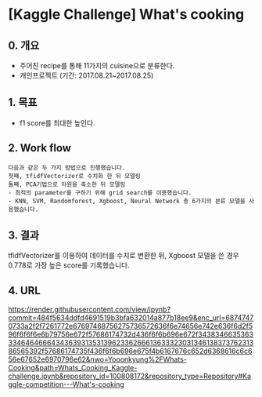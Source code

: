 # [Kaggle Challenge] What's cooking

## 0. 개요
- 주어진 recipe를 통해 11가지의 cuisine으로 분류한다.
- 개인프로젝트 (기간: 2017.08.21~2017.08.25)

## 1. 목표
- f1 score를 최대한 높인다.

## 2. Work flow

	다음과 같은 두 가지 방법으로 진행했습니다.
	첫째, tfidfVectorizer로 수치화 한 뒤 모델링
	둘째, PCA기법으로 차원을 축소한 뒤 모델링
	- 최적의 parameter를 구하기 위해 grid search를 이용했습니다.
	- KNN, SVM, Randomforest, Xgboost, Neural Network 총 6가지의 분류 모델을 사용했습니다.

## 3. 결과
tfidfVectorizer를 이용하여 데이터를 수치로 변환한 뒤, Xgboost 모델을 쓴 경우 0.778로 가장 높은 score를 기록했습니다.

## 4. URL
https://render.githubusercontent.com/view/ipynb?commit=484f5634ddfd4691519b3bfa632014a877b18ee9&enc_url=68747470733a2f2f7261772e67697468756275736572636f6e74656e742e636f6d2f596f6f6f6e6b79756e672f57686174732d436f6f6b696e672f343834663536333464646664343639313531396233626661363332303134613837376231386565392f57686174735f436f6f6b696e675f4b6167676c652d6368616c6c656e67652e6970796e62&nwo=Yooonkyung%2FWhats-Cooking&path=Whats_Cooking_Kaggle-challenge.ipynb&repository_id=100808172&repository_type=Repository#Kaggle-competition---What's-cooking